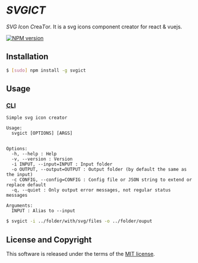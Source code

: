 # *SVGICT*

*SVG I*con *C*rea*T*or. It is a svg icons component creator for react & vuejs.

[![NPM version](https://badge.fury.io/js/svgict.svg)](https://npmjs.org/package/svgict)

## Installation

```sh
$ [sudo] npm install -g svgict
```

## Usage

### <abbr title="Command Line Interface">CLI</abbr>

```
Simple svg icon creator

Usage:
  svgict [OPTIONS] [ARGS]


Options:
  -h, --help : Help
  -v, --version : Version
  -i INPUT, --input=INPUT : Input folder
  -o OUTPUT, --output=OUTPUT : Output folder (by default the same as the input)
  -c CONFIG, --config=CONFIG : Config file or JSON string to extend or replace default
  -q, --quiet : Only output error messages, not regular status messages

Arguments:
  INPUT : Alias to --input
```

```sh
$ svgict -i ../folder/with/svg/files -o ../folder/ouput
```

## License and Copyright

This software is released under the terms of the [MIT license](https://github.com/ato-design/svgict/blob/main/LICENSE).
